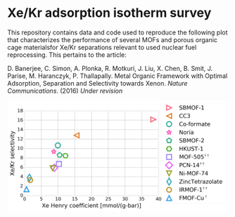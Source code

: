 # Xe/Kr adsorption isotherm survey

This repository contains data and code used to reproduce the following plot that characterizes the performance of several MOFs and porous organic cage materialsfor Xe/Kr separations relevant to used nuclear fuel reprocessing. This pertains to the article:

D. Banerjee, C. Simon, A. Plonka, R. Motkuri, J. Liu, X. Chen, B. Smit, J. Parise, M. Haranczyk, P. Thallapally. Metal Organic Framework with Optimal Adsorption, Separation and Selectivity towards Xenon. *Nature Communications*. (2016) *Under revision*

![Alt text](performance_plot_only_expt.png "Performance plot")
